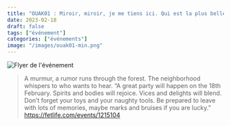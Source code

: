 ```yaml
---
title: "OUAK01 : Miroir, miroir, je me tiens ici. Qui est la plus belle du pays?"
date: 2023-02-18
draft: false
tags: ["événement"]
categories: ["événements"]
image: "/images/ouak01-min.png"
---
```


![Flyer de l'événement](/images/ouak01-min.png)

> A murmur, a rumor runs through the forest. The neighborhood whispers to who wants to hear. “A great party will happen on the 18th February. Spirits and bodies will rejoice. Vices and delights will blend. Don’t forget your toys and your naughty tools. Be prepared to leave with lots of memories, maybe marks and bruises if you are lucky.” https://fetlife.com/events/1215104